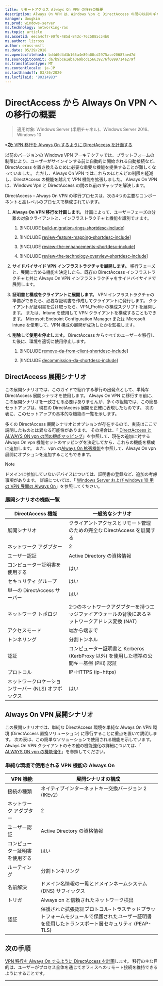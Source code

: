 ```yaml
---
title: リモートアクセス Always On VPN の移行の概要
description: Always On VPN は、Windows Vpn と DirectAccess の間の以前のギャップ、および DirectAccess から Always On VPN に移行する方法を解決します。
manager: dougkim
ms.prod: windows-server
ms.technology: networking-ras
ms.topic: article
ms.assetid: eeca4cf7-90f0-485d-843c-76c5885c54b0
ms.author: lizross
author: eross-msft
ms.date: 05/29/2018
ms.openlocfilehash: bd4d0d4d3b165a4e89a00cd2975ace20687aed7d
ms.sourcegitcommit: da7b9bce1eba369bcd156639276f6899714e279f
ms.translationtype: MT
ms.contentlocale: ja-JP
ms.lasthandoff: 03/26/2020
ms.locfileid: "80314983"
---
```

# <a name="overview-of-the-directaccess-to-always-on-vpn-migration"></a>DirectAccess から Always On VPN への移行の概要 

>適用対象: Windows Server (半期チャネル)、Windows Server 2016、Windows 10

&#187;[**次:** VPN 移行を Always On するように DirectAccess を計画する](da-always-on-migration-planning.md)

以前のバージョンの Windows VPN アーキテクチャでは、プラットフォームの制限により、ユーザーがサインインする前に自動的に開始される自動接続など、DirectAccess を置き換えるために必要な重要な機能を提供することが難しくなっていました。 ただし、Always On VPN ではこれらのほとんどの制限を軽減し、DirectAccess の機能を越えて VPN 機能を拡張しました。 Always On VPN は、Windows Vpn と DirectAccess の間の以前のギャップを解決します。

DirectAccess – Always On VPN の移行プロセスは、次の4つの主要なコンポーネントと高レベルのプロセスで構成されています。


1.  **Always On VPN 移行を計画します。** 計画によって、ユーザーフェーズの分離の対象クライアントと、インフラストラクチャと機能を識別できます。

    1.  [!INCLUDE [build-migration-rings-shortdesc-include](../includes/build-migration-rings-shortdesc-include.md)]

    2.  [!INCLUDE [review-feature-mapping-shortdesc-include](../includes/review-feature-mapping-shortdesc-include.md)] 

    3.  [!INCLUDE [review-the-enhancements-shortdesc-include](../includes/review-the-enhancements-shortdesc-include.md)] 

    4.  [!INCLUDE [review-the-technology-overview-shortdesc-include](../includes/review-the-technology-overview-shortdesc-include.md)]

2.  **サイドバイサイド VPN インフラストラクチャを展開します。** 移行フェーズと、展開に含める機能を決定したら、既存の DirectAccess インフラストラクチャと共に Always On VPN インフラストラクチャをサイドバイサイドで展開します。  

3.  **証明書と構成をクライアントに展開します。**  VPN インフラストラクチャの準備ができたら、必要な証明書を作成してクライアントに発行します。 クライアントが証明書を受け取ったら、VPN_Profile の構成スクリプトを展開します。 または、Intune を使用して VPN クライアントを構成することもできます。 Microsoft Endpoint Configuration Manager または Microsoft Intune を使用して、VPN 構成の展開が成功したかを監視します。

4.  **削除して使用を停止します。** DirectAccess からすべてのユーザーを移行した後に、環境を適切に使用停止します。

    1.  [!INCLUDE [remove-da-from-client-shortdesc-include](../includes/remove-da-from-client-shortdesc-include.md)]

    2.  [!INCLUDE [decommission-da-shortdesc-include](../includes/decommission-da-shortdesc-include.md)]


## <a name="directaccess-deployment-scenario"></a>DirectAccess 展開シナリオ

この展開シナリオでは、このガイドで紹介する移行の出発点として、単純な DirectAccess 展開シナリオを使用します。 Always On VPN に移行する前に、この展開シナリオを一致させる必要はありませんが、多くの組織では、この簡易セットアップは、現在の DirectAccess 展開を正確に表現したものです。 次の表に、このセットアップの基本的な機能の一覧を示します。

多くの DirectAccess 展開シナリオとオプションが存在するので、実装はここで説明したものとは異なる可能性があります。 その場合は、「 [DirectAccess と ALWAYS ON vpn の間の機能マッピング](../vpn/vpn-map-da.md)」を参照して、現在の追加に対する Always On vpn 機能セットのマッピングを決定してから、これらの機能を構成に追加します。 また、vpn の[Always On 拡張機能](../vpn/always-on-vpn/always-on-vpn-enhancements.md)を参照して、Always On vpn 展開にオプションを追加することもできます。

>[!NOTE] 
>ドメインに参加していないデバイスについては、証明書の登録など、追加の考慮事項があります。 詳細については、「 [Windows Server および windows 10 用の VPN 展開の Always On](../vpn/always-on-vpn/deploy/always-on-vpn-deploy.md)」を参照してください。

### <a name="deployment-scenario-feature-list"></a>展開シナリオの機能一覧

| DirectAccess 機能 | 一般的なシナリオ |
|-----|----|
| 展開シナリオ                   | クライアントアクセスとリモート管理のための完全な DirectAccess を展開する                                               |
| ネットワーク アダプター                      | 2                                                                                                              |
| ユーザー認証                   | Active Directory の資格情報                                                                                   |
| コンピューター証明書を使用する             | はい                                                                                                            |
| セキュリティ グループ                       | はい                                                                                                            |
| 単一の DirectAccess サーバー            | はい                                                                                                            |
| ネットワーク トポロジ                      | 2つのネットワークアダプターを持つエッジファイアウォールの背後にあるネットワークアドレス変換 (NAT)                            |
| アクセスモード                           | 端から端まで                                                                                                    |
| トンネリング                             | 分割トンネル                                                                                                   |
| 認証                        | コンピューター証明書と Kerberos (KerbProxy 以外) を使用した標準の公開キー基盤 (PKI) 認証 |
| プロトコル                             | IP-HTTPS (ip-https)                                                                                       |
| ネットワークロケーションサーバー (NLS) オフボックス | はい                                                                                                            |

## <a name="always-on-vpn-deployment-scenario"></a>Always On VPN 展開シナリオ

この展開シナリオでは、単純な DirectAccess 環境を単純な Always On VPN 環境 (DirectAccess 置換ソリューション) に移行することに重点を置いて説明します。 次の表は、この簡単なソリューションで使用される機能を示しています。 Always On VPN クライアントのその他の機能強化の詳細については、「 [ALWAYS ON vpn の機能強化](../vpn/always-on-vpn/always-on-vpn-enhancements.md)」を参照してください。

### <a name="always-on-vpn-features-used-in-the-simple-environment"></a>単純な環境で使用される VPN 機能の Always On

| VPN 機能 | 展開シナリオの構成 |
|-----|-----|
| 接続の種類 | ネイティブインターネットキー交換バージョン 2 (IKEv2) |
| ネットワーク アダプター   | 2        |
| ユーザー認証  | Active Directory の資格情報            |
| コンピューター証明書を使用する        | はい                          |
| ルーティング | 分割トンネリング |
| 名前解決 | ドメイン名情報の一覧とドメインネームシステム (DNS) サフィックス |
| トリガ | Always on と信頼されたネットワーク検出 |
| 認証  | 保護された拡張認証プロトコル-トラステッドプラットフォームモジュールで保護されたユーザー証明書を使用したトランスポート層セキュリティ (PEAP-TLS) |

## <a name="next-step"></a>次の手順

[VPN 移行を Always On するように DirectAccess を計画](da-always-on-migration-planning.md)します。 移行の主な目的は、ユーザーがプロセス全体を通じてオフィスへのリモート接続を維持できるようにすることです。

---